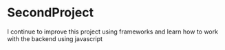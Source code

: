 # SecondProject
I continue to improve this project using frameworks and learn how to work with the backend using javascript
